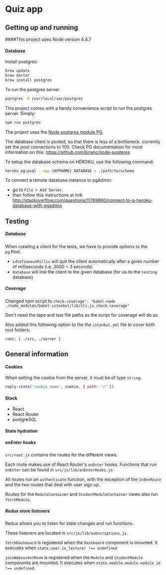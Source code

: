 # Quiz app


## Getting up and running

####This project uses Node version 4.4.7

#### Database

Install postgres:
```bash
brew update
brew doctor
brew install postgres
```


To run the postgres server.

```bash
postgres -D /usr/local/var/postgres
```


This project comes with a handy convenience script to run the postgres server.  Simply:
```bash
npm run postgres
```
The project uses the [Node postgres module PG](https://github.com/brianc/node-postgres).

The database client is pooled, so that there is less of a bottleneck. currently set the pool connections to 100. Check PG documentation for more information on this: https://github.com/brianc/node-postgres

To setup the database schema on HEROKU, use the following command:
```bash
heroku pg:psql --app (APPNAME) DATABASE < ./path/to/schema
```
To connect a remote database instance to pgAdmin:
- go to `File > Add Server`.
- then follow this instructions at link: http://stackoverflow.com/questions/11769860/connect-to-a-heroku-database-with-pgadmin


## Testing

##### Database
When creating a client for the tests, we have to provide options to the `pg`.Pool.
- `idleTimeoutMillis` will quit the client automatically after a given number of milliseconds (i.e. 3000 = 3 seconds)
- `database` will link the client to the given database (for us its the `testing` database)

##### Coverage
Changed npm script to `check-coverage": "babel-node ./node_modules/babel-istanbul/lib/cli.js check-coverage"`

Don't need the tape and test file paths as the script for coverage will do so.

Also added this following option to the the `istanbul.yml` file to cover both root folders:
```
root: [ ./src, ./server ]
```

## General information

#### Cookies

When setting the cookie from the server, it must be of type `string`.

```js
reply.state('cookie_name', cookie, { path: "/" })
```

#### Stack
* React
* React Router
* postgreSQL

#### State hydration

##### onEnter hooks
`src/root.js` contains the routes for the different views.

Each route makes use of React Router's `onEnter` hooks.  Functions that run `onEnter` can be found in `src/js/lib/onEnterHooks.js`

All routes run an `authenticate` function, with the exception of the `IndexRoute` and the two routes that deal with user sign up.

Routes for the `ModuleContainer` and `StudentModuleContainer` views also run `fetchModule`.


##### Redux store listeners
Redux allows you to listen for state changes and run functions.

These listeners are located in `src/js/lib/subscriptions.js`.

`fetchDashboard` is registered when the `Dashboard` component is mounted.  It executes when `state.user.is_lecturer !== undefined`

`joinWebsocketRoom` is registered when the `Module` and `StudentModule` components are mounted.  It executes when `state.module.module.module_id !== undefined`.
